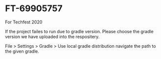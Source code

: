 # FT-69905757
For Techfest 2020

If the project failes to run due to gradle version. Please choose the gradle version we have uploaded into the respositery. 

File > Settings > Gradle > Use local gradle distribution navigate the path to the given gradle.
